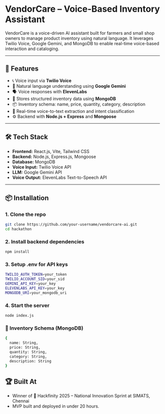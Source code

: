 # VendorCare – Voice-Based Inventory Assistant

VendorCare is a voice-driven AI assistant built for farmers and small shop owners to manage product inventory using natural language. It leverages Twilio Voice, Google Gemini, and MongoDB to enable real-time voice-based interaction and cataloging.

---

## 🚀 Features

- 📞 Voice input via **Twilio Voice**
- 🧠 Natural language understanding using **Google Gemini**
- 🗣️ Voice responses with **ElevenLabs**
- 🧾 Stores structured inventory data using **MongoDB**
- 📦 Inventory schema: name, price, quantity, category, description
- 💬 Real-time voice-to-text extraction and intent classification
- ⚙️ Backend with **Node.js + Express** and **Mongoose**


---

## 🛠️ Tech Stack

- **Frontend:** React.js, Vite, Tailwind CSS
- **Backend:** Node.js, Express.js, Mongoose
- **Database:** MongoDB
- **Voice Input:** Twilio Voice API
- **LLM:** Google Gemini API
- **Voice Output:** ElevenLabs Text-to-Speech API

---

## 📦 Installation

### 1. Clone the repo

```bash
git clone https://github.com/your-username/vendorcare-ai.git
cd hackathon
```

### 2. Install backend dependencies

```bash
npm install
```

### 3. Setup .env for API keys

```bash
TWILIO_AUTH_TOKEN=your_token
TWILIO_ACCOUNT_SID=your_sid
GEMINI_API_KEY=your_key
ELEVENLABS_API_KEY=your_key
MONGODB_URI=your_mongodb_uri
```
### 4. Start the server

```bash 
node index.js
```

### 📄 Inventory Schema (MongoDB)

```bash
{
  name: String,
  price: String,
  quantity: String,
  category: String,
  description: String
}
```

## 🏆 Built At
- Winner of 🥇 Hackfinity 2025 – National Innovation Sprint at SIMATS, Chennai
- MVP built and deployed in under 20 hours.